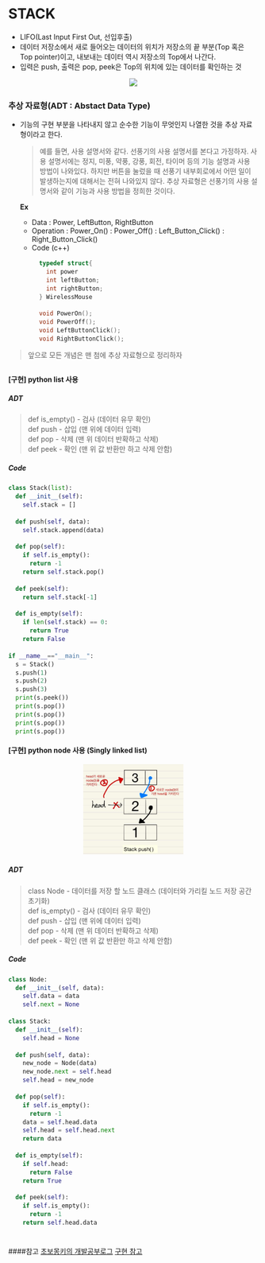# STACK
- LIFO(Last Input First Out, 선입후출)
- 데이터 저장소에서 새로 들어오는 데이터의 위치가 저장소의 끝 부분(Top 혹은 Top pointer)이고, 내보내는 데이터 역시 저장소의 Top에서 나간다.   
- 입력은 push, 출력은 pop, peek은 Top의 위치에 있는 데이터를 확인하는 것

<p align="center">
  <img src=https://wayhome25.github.io/assets/post-img/cs/stack.jpg width=40%>
</p>

### 추상 자료형(ADT : Abstact Data Type)
- 기능의 구현 부분을 나타내지 않고 순수한 기능이 무엇인지 나열한 것을 추상 자료형이라고 한다.
  > 예를 들면, 사용 설명서와 같다.
  선풍기의 사용 설명서를 본다고 가정하자. 사용 설명서에는 정지, 미풍, 약풍, 강풍, 회전, 타이머 등의 기능 설명과 사용 방법이 나와있다.
  하지만 버튼을 눌렀을 때 선풍기 내부회로에서 어떤 일이 발생하는지에 대해서는 전혀 나와있지 않다.
  추상 자료형은 선풍기의 사용 설명서와 같이 기능과 사용 방법을 정희한 것이다.

  **Ex**
  - Data
    : Power, LeftButton, RightButton
  - Operation
    : Power_On()
    : Power_Off()
    : Left_Button_Click()
    : Right_Button_Click()
  - Code (c++)
    ```c++
      typedef struct{
        int power
        int leftButton;
        int rightButton;
      } WirelessMouse

      void PowerOn();
      void PowerOff();
      void LeftButtonClick();
      void RightButtonClick();
    ```
> 앞으로 모든 개념은 맨 첨에 추상 자료형으로 정리하자   
##
#### [구현] python list 사용

##### ADT
>def is_empty() - 검사 (데이터 유무 확인)   
def push - 삽입 (맨 위에 데이터 입력)   
def pop - 삭제 (맨 위 데이터 반확하고 삭제)    
def peek - 확인 (맨 위 값 반환만 하고 삭제 안함)   

##### Code
```python
class Stack(list):
  def __init__(self):
    self.stack = []

  def push(self, data):
    self.stack.append(data)

  def pop(self):
    if self.is_empty():
      return -1
    return self.stack.pop()

  def peek(self):
    return self.stack[-1]

  def is_empty(self):
    if len(self.stack) == 0:
      return True
    return False

if __name__=="__main__":
  s = Stack()
  s.push(1)
  s.push(2)
  s.push(3)
  print(s.peek())
  print(s.pop())
  print(s.pop())
  print(s.pop())
  print(s.pop())
```
#### [구현] python node 사용 (Singly linked list)

<p align="center">
  <img src=https://github.com/thekim9304/Algorithm_Study/blob/master/img/SinglyLinkedList.JPG?raw=true width=40%>
</p>

##### ADT
>class Node - 데이터를 저장 할 노드 클래스 (데이터와 가리킬 노드 저장 공간 초기화)   
def is_empty() - 검사 (데이터 유무 확인)   
def push - 삽입 (맨 위에 데이터 입력)   
def pop - 삭제 (맨 위 데이터 반확하고 삭제)   
def peek - 확인 (맨 위 값 반환만 하고 삭제 안함)   

##### Code
```python
class Node:
  def __init__(self, data):
    self.data = data
    self.next = None

class Stack:
  def __init__(self):
    self.head = None

  def push(self, data):
    new_node = Node(data)
    new_node.next = self.head
    self.head = new_node

  def pop(self):
    if self.is_empty():
      return -1
    data = self.head.data
    self.head = self.head.next
    return data

  def is_empty(self):
    if self.head:
      return False
    return True

  def peek(self):
    if self.is_empty():
      return -1
    return self.head.data
```

#
####참고
[초보몽키의 개발공부로그](https://wayhome25.github.io/cs/2017/04/18/cs-20/)
[구현 참고](https://daimhada.tistory.com/105)
